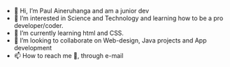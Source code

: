 - 👋 Hi, I’m Paul Aineruhanga and am a junior dev
- 👀 I’m interested in Science and Technology and learning how to be a pro developer/coder.
- 🌱 I’m currently learning html and CSS.
- 💞️ I’m looking to collaborate on Web-design, Java projects and App development
- 📫 How to reach me 🤔, through e-mail

<!---
drcyberpunk/drcyberpunk is a ✨ special ✨ repository because its `README.md` (this file) appears on your GitHub profile.
You can click the Preview link to take a look at your changes.
--->
